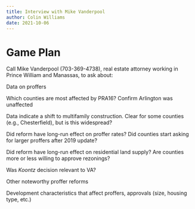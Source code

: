 ```yaml
---
title: Interview with Mike Vanderpool
author: Colin Williams
date: 2021-10-06
---
```


# Game Plan
Call Mike Vanderpool (703-369-4738), real estate attorney working in Prince William and Manassas, to ask about:

Data on proffers


Which counties are most affected by PRA16? Confirm Arlington was unaffected


Data indicate a shift to multifamily construction. Clear for some counties (e.g., Chesterfield), but is this widespread?


Did reform have long-run effect on proffer rates? Did counties start asking for larger proffers after 2019 update?


Did reform have long-run effect on residential land supply? Are counties more or less willing to approve rezonings?


Was *Koontz* decision relevant to VA?


Other noteworthy proffer reforms


Development characteristics that affect proffers, approvals (size, housing type, etc.)

